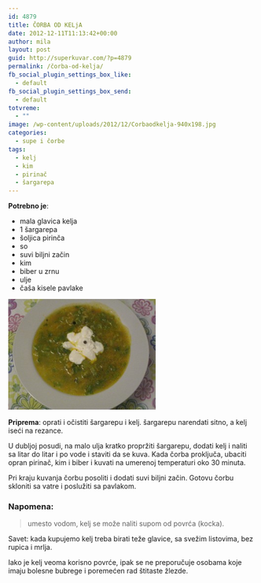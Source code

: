 ```yaml
---
id: 4879
title: ČORBA OD KELjA
date: 2012-12-11T11:13:42+00:00
author: mila
layout: post
guid: http://superkuvar.com/?p=4879
permalink: /čorba-od-kelja/
fb_social_plugin_settings_box_like:
  - default
fb_social_plugin_settings_box_send:
  - default
totvreme:
  - ""
image: /wp-content/uploads/2012/12/Corbaodkelja-940x198.jpg
categories:
  - supe i čorbe
tags:
  - kelj
  - kim
  - pirinač
  - šargarepa
---
```

**Potrebno je**:

  * mala glavica kelja
  * 1 šargarepa
  * šoljica pirinča
  * so
  * suvi biljni začin
  * kim
  * biber u zrnu
  * ulje
  * čaša kisele pavlake

<img class="alignnone size-medium wp-image-4880" title="Corbaodkelja" src="/wp-content/uploads/2012/12/Corbaodkelja-300x225.jpg" alt="" width="300" height="225" /> 

**Priprema**: oprati i očistiti šargarepu i kelj. šargarepu narendati sitno, a kelj iseći na rezance.

U dubljoj posudi, na malo ulja kratko propržiti šargarepu, dodati kelj i naliti sa litar do litar i po vode i staviti da se kuva. Kada čorba proključa, ubaciti opran pirinač, kim i biber i kuvati na umerenoj temperaturi oko 30 minuta.

Pri kraju kuvanja čorbu posoliti i dodati suvi biljni začin. Gotovu čorbu skloniti sa vatre i poslužiti sa pavlakom.

### Napomena:
> umesto vodom, kelj se može naliti supom od povrća (kocka).

Savet: kada kupujemo kelj treba birati teže glavice, sa svežim listovima, bez rupica i mrlja.

Iako je kelj veoma korisno povrće, ipak se ne preporučuje osobama koje imaju bolesne bubrege i poremećen rad štitaste žlezde.